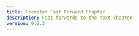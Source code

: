 ```yaml
---
title: Prompter Fast Forward Chapter
description: Fast forwards to the next chapter
version: 0.2.3
---
```

